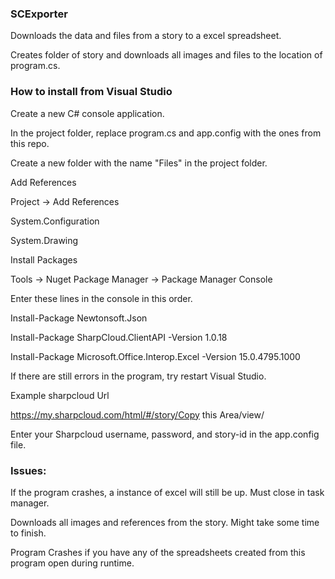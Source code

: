 ### SCExporter
Downloads the data and files from a story to a excel spreadsheet.

Creates folder of story and downloads all images and files to the location of program.cs.

### How to install from Visual Studio

Create a new C# console application.

In the project folder, replace program.cs and app.config with the ones from this repo.

Create a new folder with the name "Files" in the project folder.

Add References

Project -> Add References

System.Configuration

System.Drawing

Install Packages

Tools -> Nuget Package Manager -> Package Manager Console 

Enter these lines in the console in this order.

Install-Package Newtonsoft.Json

Install-Package SharpCloud.ClientAPI -Version 1.0.18

Install-Package Microsoft.Office.Interop.Excel -Version 15.0.4795.1000

If there are still errors in the program, try restart Visual Studio.

Example sharpcloud Url

https://my.sharpcloud.com/html/#/story/Copy this Area/view/

Enter your Sharpcloud username, password, and story-id in the app.config file.

### Issues: 
If the program crashes, a instance of excel will still be up. Must close in task manager.

Downloads all images and references from the story. Might take some time to finish.

Program Crashes if you have any of the spreadsheets created from this program open during runtime.

